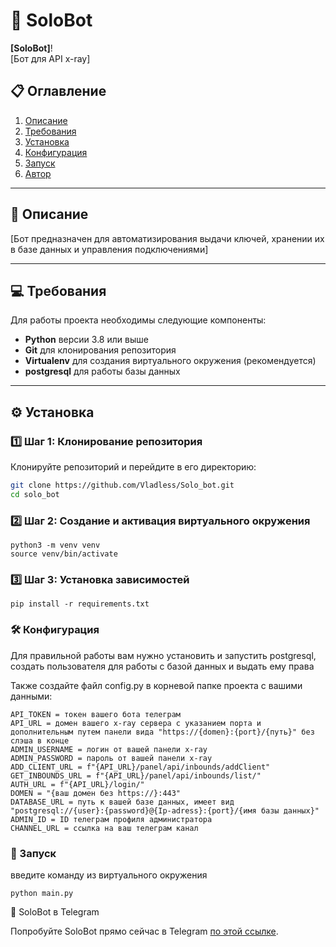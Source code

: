 # 🚀 SoloBot

**[SoloBot]**!  
[Бот для API x-ray]  

## 📋 Оглавление
1. [Описание](#описание)
2. [Требования](#требования)
3. [Установка](#установка)
4. [Конфигурация](#конфигурация)
5. [Запуск](#запуск)
6. [Автор](#автор)

---

## 📖 Описание

[Бот предназначен для автоматизирования выдачи ключей, хранении их в базе данных и управления подключениями]  


---

## 💻 Требования

Для работы проекта необходимы следующие компоненты:

- **Python** версии 3.8 или выше
- **Git** для клонирования репозитория
- **Virtualenv** для создания виртуального окружения (рекомендуется)
- **postgresql** для работы базы данных

---

## ⚙️ Установка

### 1️⃣ Шаг 1: Клонирование репозитория

Клонируйте репозиторий и перейдите в его директорию:

```bash
git clone https://github.com/Vladless/Solo_bot.git
cd solo_bot
```

### 2️⃣ Шаг 2: Создание и активация виртуального окружения

```
python3 -m venv venv
source venv/bin/activate
```

### 3️⃣ Шаг 3: Установка зависимостей

```
pip install -r requirements.txt
```

### 🛠️ Конфигурация

Для правильной работы вам нужно установить и запустить postgresql, создать пользователя для работы с базой данных и выдать ему права

Также создайте файл config.py в корневой папке проекта с вашими данными:

```
API_TOKEN = токен вашего бота телеграм
API_URL = домен вашего x-ray сервера с указанием порта и дополнительным путем панели вида "https://{domen}:{port}/{путь}" без слэша в конце
ADMIN_USERNAME = логин от вашей панели x-ray
ADMIN_PASSWORD = пароль от вашей панели x-ray
ADD_CLIENT_URL = f"{API_URL}/panel/api/inbounds/addClient"
GET_INBOUNDS_URL = f"{API_URL}/panel/api/inbounds/list/"
AUTH_URL = f"{API_URL}/login/"
DOMEN = "{ваш домен без https://}:443"
DATABASE_URL = путь к вашей базе данных, имеет вид "postgresql://{user}:{password}@{Ip-adress}:{port}/{имя базы данных}"
ADMIN_ID = ID телеграм профиля администратора
CHANNEL_URL = ссылка на ваш телеграм канал
```

### 🚀 Запуск

введите команду из виртуального окружения

```
python main.py
```
🔗 SoloBot в Telegram

Попробуйте SoloBot прямо сейчас в Telegram [по этой ссылке](https://t.me/SoloNetVPN_bot).
